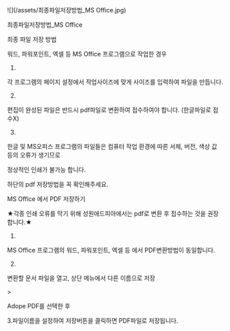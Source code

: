 ![](/assets/최종파일저장방법_MS Office.jpg)



최종파일저장방법\_MS Office

최종 파일 저장 방법

워드, 파워포인트, 엑셀 등 MS Office 프로그램으로 작업한 경우

1.

각 프로그램의 페이지 설정에서 작업사이즈에 맞게 사이즈를 입력하여 파일을 만듭니다.

2.

편집이 완성된 파일은 반드시 pdf파일로 변환하여 접수하여야 합니다. \(한글파일로 접수X\)

3.

한글 및 MS오피스 프로그램의 파일들은 컴퓨터 작업 환경에 따른 서체, 버전, 색상 값 등의 오류가 생기므로

정상적인 인쇄가 불가능 합니다.

하단의 pdf 저장방법을 꼭 확인해주세요.

MS Office 에서 PDF 저장하기

★각종 인쇄 오류를 막기 위해 성원애드피아에서는 pdf로 변환 후 접수하는 것을 권장합니다.★

1.

MS Office 프로그램의 워드, 파워포인트, 엑셀 등 에서 PDF변환방법이 동일합니다.

2.

변환할 문서 파일을 열고, 상단 메뉴에서 다른 이름으로 저장

&gt;

Adope PDF를 선택한 후

3.파일이름을 설정하여 저장버튼을 클릭하면 PDF파일로 저장됩니다.

